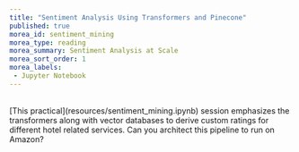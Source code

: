 ```yaml
---
title: "Sentiment Analysis Using Transformers and Pinecone" 
published: true
morea_id: sentiment_mining
morea_type: reading
morea_summary: Sentiment Analysis at Scale
morea_sort_order: 1
morea_labels:
 - Jupyter Notebook
---
```

<br/>
[This practical](resources/sentiment_mining.ipynb) session emphasizes the transformers along with vector databases to derive custom ratings for different hotel related services.
Can you architect this pipeline to run on Amazon?
<br/>

